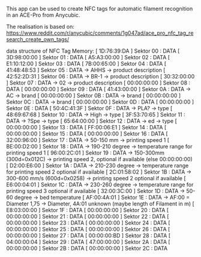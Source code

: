 This app can be used to create NFC tags for automatic filament recognition in an ACE-Pro from Anycubic.

The realisation is based on:
https://www.reddit.com/r/anycubic/comments/1g047ad/ace_pro_nfc_tag_research_create_own_tags/

data structure of NFC Tag Memory:
[ 1D:76:39:DA ] Sektor 00 : DATA
[ 3D:98:00:00 ] Sektor 01 : DATA
[ A5:A3:00:00 ] Sektor 02 : DATA
[ E1:10:12:00 ] Sektor 03 : DATA
[ 7B:00:65:00 ] Sektor 04 : DATA
[ 41:48:48:53 ] Sektor 05 : DATA -> AHHS		-> product description
[ 42:52:2D:31 ] Sektor 06 : DATA -> BR-1    -> product description
[ 30:32:00:00 ] Sektor 07 : DATA -> 02      -> product description
[ 00:00:00:00 ] Sektor 08 : DATA
[ 00:00:00:00 ] Sektor 09 : DATA
[ 41:43:00:00 ] Sektor 0A : DATA -> AC      -> brand
[ 00:00:00:00 ] Sektor 0B : DATA            -> brand
[ 00:00:00:00 ] Sektor 0C : DATA            -> brand
[ 00:00:00:00 ] Sektor 0D : DATA
[ 00:00:00:00 ] Sektor 0E : DATA
[ 50:4C:41:3F ] Sektor 0F : DATA  -> PLA?    -> type
[ 48:69:67:68 ] Sektor 10 : DATA  -> High    -> type
[ 3F:53:70:65 ] Sektor 11 : DATA  -> ?Spe    -> type
[ 65:64:00:00 ] Sektor 12 : DATA  -> ed      -> type
[ 00:00:00:00 ] Sektor 13 : DATA
[ FF:00:06:E1 ] Sektor 14 : DATA
[ 00:00:00:00 ] Sektor 15 : DATA
[ 00:00:00:00 ] Sektor 16 : DATA
[ 32:00:96:00 ] Sektor 17 : DATA  -> 50-150 mm                  -> printing speed 1
[ BE:00:D2:00 ] Sektor 18 : DATA  -> 190-210 degree             -> temperature range for printing speed 1
[ 96:00:2C:01 ] Sektor 19 : DATA  -> 150-300mm (300d=0x012C)    -> printing speed 2, optional if available (else 00:00:00:00)
[ D2:00:E6:00 ] Sektor 1A : DATA  -> 210-230 degree             -> temperature range for printing speed 2 optional if available
[ 2C:01:58:02 ] Sektor 1B : DATA  -> 300-600 mm/s (600d=0x0258) -> printing speed 2 optional if available
[ E6:00:04:01 ] Sektor 1C : DATA  -> 230-260 degree             -> temperature range for printing speed 3 optional if available
[ 32:00:3C:00 ] Sektor 1D : DATA  -> 50-60 degree               -> bed temperature
[ AF:00:4A:01 ] Sektor 1E : DATA  -> AF:00 = Diameter 1,75      -> Diameter, 4A:01 unknown (maybe length of Filament in m)
[ E8:03:00:00 ] Sektor 1F : DATA
[ 00:00:00:00 ] Sektor 20 : DATA
[ 00:00:00:00 ] Sektor 21 : DATA
[ 00:00:00:00 ] Sektor 22 : DATA
[ 00:00:00:00 ] Sektor 23 : DATA
[ 00:00:00:00 ] Sektor 24 : DATA
[ 00:00:00:00 ] Sektor 25 : DATA
[ 00:00:00:00 ] Sektor 26 : DATA
[ 00:00:00:00 ] Sektor 27 : DATA
[ 00:00:00:BD ] Sektor 28 : DATA
[ 04:00:00:04 ] Sektor 29 : DATA
[ 47:00:00:00 ] Sektor 2A : DATA
[ 00:00:00:00 ] Sektor 2B : DATA
[ 00:00:00:00 ] Sektor 2C : DATA
